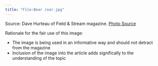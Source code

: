 ```yaml
---
title: "File:Bear roar.jpg"
---
```


Source: Dave Hurteau of Field & Stream magazine. [Photo
Source](http://www.firstpeople.us/pictures/bear/1600x1200/Feeling_Grizzly-1600x1200.jpg)

Rationale for the fair use of this image:

- The image is being used in an informative way and should not detract
  from the magazine
- Inclusion of the image into the article adds significally to the
  understanding of the topic